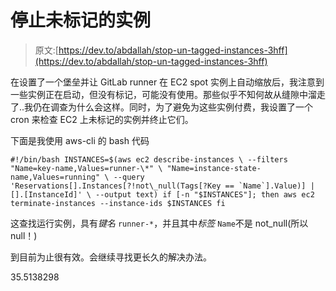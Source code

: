 # 停止未标记的实例

> 原文:[https://dev.to/abdallah/stop-un-tagged-instances-3hff](https://dev.to/abdallah/stop-un-tagged-instances-3hff)

在设置了一个堡垒并让 GitLab runner 在 EC2 spot 实例上自动缩放后，我注意到一些实例正在启动，但没有标记，可能没有使用。那些似乎不知何故从缝隙中溜走了..我仍在调查为什么会这样。同时，为了避免为这些实例付费，我设置了一个 cron 来检查 EC2 上未标记的实例并终止它们。

下面是我使用 aws-cli 的 bash 代码

```
#!/bin/bash INSTANCES=$(aws ec2 describe-instances \ --filters "Name=key-name,Values=runner-\*" \ "Name=instance-state-name,Values=running" \ --query 'Reservations[].Instances[?!not\_null(Tags[?Key == `Name`].Value)] | [].[InstanceId]' \ --output text) if [-n "$INSTANCES"]; then aws ec2 terminate-instances --instance-ids $INSTANCES fi 
```

这查找运行实例，具有*键名* `runner-*`，并且其中*标签* `Name`不是 not_null(所以 null！)

到目前为止很有效。会继续寻找更长久的解决办法。

35.5138298